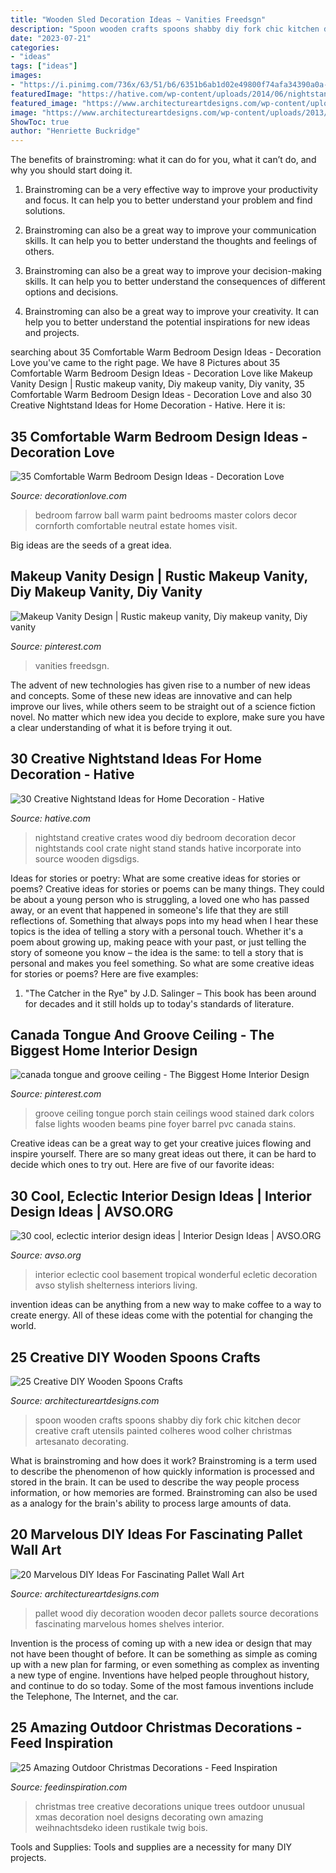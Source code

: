 ```yaml
---
title: "Wooden Sled Decoration Ideas ~ Vanities Freedsgn"
description: "Spoon wooden crafts spoons shabby diy fork chic kitchen decor creative craft utensils painted colheres wood colher christmas artesanato decorating"
date: "2023-07-21"
categories:
- "ideas"
tags: ["ideas"]
images:
- "https://i.pinimg.com/736x/63/51/b6/6351b6ab1d02e49800f74afa34390a0a--porch-ceiling-tongue-and-groove-ceiling-porch.jpg"
featuredImage: "https://hative.com/wp-content/uploads/2014/06/nightstand-ideas/27-creative-nightstand-ideas.jpg"
featured_image: "https://www.architectureartdesigns.com/wp-content/uploads/2016/02/1-48.jpg"
image: "https://www.architectureartdesigns.com/wp-content/uploads/2013/11/36.jpg"
ShowToc: true
author: "Henriette Buckridge"
---
```



The benefits of brainstroming: what it can do for you, what it can’t do, and why you should start doing it.
1. Brainstroming can be a very effective way to improve your productivity and focus. It can help you to better understand your problem and find solutions.
2. Brainstroming can also be a great way to improve your communication skills. It can help you to better understand the thoughts and feelings of others.

3. Brainstroming can also be a great way to improve your decision-making skills. It can help you to better understand the consequences of different options and decisions.

4. Brainstroming can also be a great way to improve your creativity. It can help you to better understand the potential inspirations for new ideas and projects.

	

		
searching about 35 Comfortable Warm Bedroom Design Ideas - Decoration Love you've came to the right page. We have 8 Pictures about 35 Comfortable Warm Bedroom Design Ideas - Decoration Love like Makeup Vanity Design | Rustic makeup vanity, Diy makeup vanity, Diy vanity, 35 Comfortable Warm Bedroom Design Ideas - Decoration Love and also 30 Creative Nightstand Ideas for Home Decoration - Hative. Here it is:
		
    
## 35 Comfortable Warm Bedroom Design Ideas - Decoration Love

<img loading=lazy src="http://www.decorationlove.com/wp-content/uploads/2016/07/Farrow-and-Ball-Paint-Colors-Bedroom.jpg" onerror="this.onerror=null;this.src='https://tse3.mm.bing.net/th?id=OIP.Hz_y1dTU22HlP0HQRqN4PQHaLJ&amp;pid=15.1';" alt="35 Comfortable Warm Bedroom Design Ideas - Decoration Love">

_Source: decorationlove.com_

>bedroom farrow ball warm paint bedrooms master colors decor cornforth comfortable neutral estate homes visit. 

	

Big ideas are the seeds of a great idea.

    
## Makeup Vanity Design | Rustic Makeup Vanity, Diy Makeup Vanity, Diy Vanity

<img loading=lazy src="https://i.pinimg.com/736x/a1/17/5a/a1175ab7eb356c8c6176e5c92d797ad0.jpg" onerror="this.onerror=null;this.src='https://tse2.mm.bing.net/th?id=OIP.eJ0VRP2jTRxFG9bAKlZFAQHaJ3&amp;pid=15.1';" alt="Makeup Vanity Design | Rustic makeup vanity, Diy makeup vanity, Diy vanity">

_Source: pinterest.com_

>vanities freedsgn. 

	

The advent of new technologies has given rise to a number of new ideas and concepts. Some of these new ideas are innovative and can help improve our lives, while others seem to be straight out of a science fiction novel. No matter which new idea you decide to explore, make sure you have a clear understanding of what it is before trying it out.

    
## 30 Creative Nightstand Ideas For Home Decoration - Hative

<img loading=lazy src="https://hative.com/wp-content/uploads/2014/06/nightstand-ideas/27-creative-nightstand-ideas.jpg" onerror="this.onerror=null;this.src='https://tse2.mm.bing.net/th?id=OIP.hLA0CF-BklcYrnRvJzARkAHaJ4&amp;pid=15.1';" alt="30 Creative Nightstand Ideas for Home Decoration - Hative">

_Source: hative.com_

>nightstand creative crates wood diy bedroom decoration decor nightstands cool crate night stand stands hative incorporate into source wooden digsdigs. 

	

Ideas for stories or poetry: What are some creative ideas for stories or poems?
Creative ideas for stories or poems can be many things. They could be about a young person who is struggling, a loved one who has passed away, or an event that happened in someone's life that they are still reflections of. Something that always pops into my head when I hear these topics is the idea of telling a story with a personal touch. Whether it's a poem about growing up, making peace with your past, or just telling the story of someone you know – the idea is the same: to tell a story that is personal and makes you feel something. So what are some creative ideas for stories or poems? Here are five examples: 
1. "The Catcher in the Rye" by J.D. Salinger – This book has been around for decades and it still holds up to today's standards of literature.

    
## Canada Tongue And Groove Ceiling - The Biggest Home Interior Design

<img loading=lazy src="https://i.pinimg.com/736x/63/51/b6/6351b6ab1d02e49800f74afa34390a0a--porch-ceiling-tongue-and-groove-ceiling-porch.jpg" onerror="this.onerror=null;this.src='https://tse4.mm.bing.net/th?id=OIP.fEusE-2KpREefLEMYIaPyQHaKA&amp;pid=15.1';" alt="canada tongue and groove ceiling - The Biggest Home Interior Design">

_Source: pinterest.com_

>groove ceiling tongue porch stain ceilings wood stained dark colors false lights wooden beams pine foyer barrel pvc canada stains. 

	

Creative ideas can be a great way to get your creative juices flowing and inspire yourself. There are so many great ideas out there, it can be hard to decide which ones to try out. Here are five of our favorite ideas: 

    
## 30 Cool, Eclectic Interior Design Ideas | Interior Design Ideas | AVSO.ORG

<img loading=lazy src="https://www.avso.org/wp-content/uploads/2014/11/30-cool-eclectic-interior-design-ideas-1416300189.jpeg" onerror="this.onerror=null;this.src='https://tse2.mm.bing.net/th?id=OIP.7VeWlU5l5ToeWd-DU-KxngHaJ4&amp;pid=15.1';" alt="30 cool, eclectic interior design ideas | Interior Design Ideas | AVSO.ORG">

_Source: avso.org_

>interior eclectic cool basement tropical wonderful ecletic decoration avso stylish shelterness interiors living. 

	

invention ideas can be anything from a new way to make coffee to a way to create energy. All of these ideas come with the potential for changing the world.

    
## 25 Creative DIY Wooden Spoons Crafts

<img loading=lazy src="https://www.architectureartdesigns.com/wp-content/uploads/2013/11/36.jpg" onerror="this.onerror=null;this.src='https://tse3.mm.bing.net/th?id=OIP.koKviN0vdg0urEDFmg4cFwHaJ3&amp;pid=15.1';" alt="25 Creative DIY Wooden Spoons Crafts">

_Source: architectureartdesigns.com_

>spoon wooden crafts spoons shabby diy fork chic kitchen decor creative craft utensils painted colheres wood colher christmas artesanato decorating. 

	

What is brainstroming and how does it work?
Brainstroming is a term used to describe the phenomenon of how quickly information is processed and stored in the brain. It can be used to describe the way people process information, or how memories are formed. Brainstroming can also be used as a analogy for the brain's ability to process large amounts of data.

    
## 20 Marvelous DIY Ideas For Fascinating Pallet Wall Art

<img loading=lazy src="https://www.architectureartdesigns.com/wp-content/uploads/2016/02/1-48.jpg" onerror="this.onerror=null;this.src='https://tse3.mm.bing.net/th?id=OIP.6PlhtTu1ul7iDe3NNIU3SQHaFj&amp;pid=15.1';" alt="20 Marvelous DIY Ideas For Fascinating Pallet Wall Art">

_Source: architectureartdesigns.com_

>pallet wood diy decoration wooden decor pallets source decorations fascinating marvelous homes shelves interior. 

	

Invention is the process of coming up with a new idea or design that may not have been thought of before. It can be something as simple as coming up with a new plan for farming, or even something as complex as inventing a new type of engine. Inventions have helped people throughout history, and continue to do so today. Some of the most famous inventions include the Telephone, The Internet, and the car.

    
## 25 Amazing Outdoor Christmas Decorations - Feed Inspiration

<img loading=lazy src="http://feedinspiration.com/wp-content/uploads/2015/12/make-your-own-outdoor-christmas-decorations.jpg" onerror="this.onerror=null;this.src='https://tse4.mm.bing.net/th?id=OIP.s6ybHy0U0lKp8KkTa5blEgHaLg&amp;pid=15.1';" alt="25 Amazing Outdoor Christmas Decorations - Feed Inspiration">

_Source: feedinspiration.com_

>christmas tree creative decorations unique trees outdoor unusual xmas decoration noel designs decorating own amazing weihnachtsdeko ideen rustikale twig bois. 

	

Tools and Supplies:
Tools and supplies are a necessity for many DIY projects.

